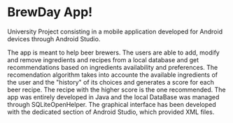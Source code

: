 # BrewDay App!


University Project consisting in a mobile application developed for Android devices through Android Studio.

The app is meant to help beer brewers. The users are able to add, modify and remove ingredients and recipes from a local database and get recommendations based on ingredients availability and preferences. The recomendation algorithm takes into accounte the available ingredients of the user and the "history" of its choices and generates a score for each beer recipe. The recipe with the higher score is the one recommended. The app was entirely developed in Java and the local DataBase was managed through SQLiteOpenHelper. The graphical interface has been developed with the dedicated section of Android Studio, which provided XML files.
